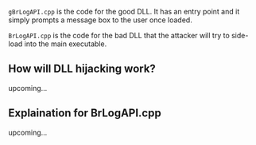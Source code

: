 `gBrLogAPI.cpp` is the code for the good DLL. It has an entry point and it simply prompts a message box to the user once loaded. 

`BrLogAPI.cpp` is the code for the bad DLL that the attacker will try to side-load into the main executable. 

## How will DLL hijacking work?
upcoming...

## Explaination for BrLogAPI.cpp
upcoming...
